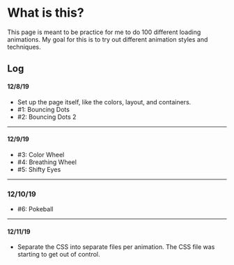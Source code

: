 # What is this?

This page is meant to be practice for me to do 100 different loading animations. My goal for this is to try out different animation styles and techniques.

## Log

#### 12/8/19

- Set up the page itself, like the colors, layout, and containers.
- #1: Bouncing Dots
- #2: Bouncing Dots 2

---

#### 12/9/19

- #3: Color Wheel
- #4: Breathing Wheel
- #5: Shifty Eyes

---

### 12/10/19

- #6: Pokeball

---

#### 12/11/19

- Separate the CSS into separate files per animation. The CSS file was starting to get out of control.

